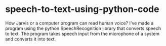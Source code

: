 # speech-to-text-using-python-code
How Jarvis or a computer program can read human voice? I've made a program using the python SpeechRecognition library that converts speech to text. The program takes speech input from the microphone of a system and converts it into text.
